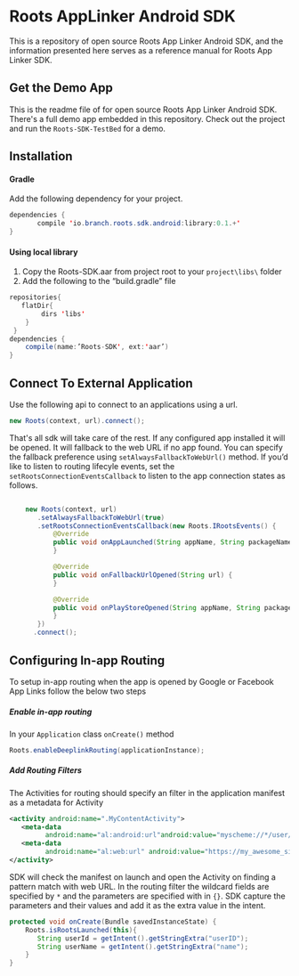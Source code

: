 # Roots AppLinker Android SDK

This is a repository of open source Roots App Linker Android SDK, and the information presented here serves as a reference manual for  Roots App Linker SDK.

## Get the Demo App

This is the readme file of for open source Roots App Linker Android SDK. There's a full demo app embedded in this repository. Check out the project and run the `Roots-SDK-TestBed` for a demo.

## Installation
#### Gradle
Add the following dependency for your project.
```Java
dependencies {
       compile 'io.branch.roots.sdk.android:library:0.1.+'
}
```
#### Using local library
1. Copy the Roots-SDK.aar from project root to your `project\libs\` folder
2. Add the following to the “build.gradle” file

```java
repositories{
   flatDir{
       	dirs 'libs'
    }
 }
dependencies {
	compile(name:’Roots-SDK', ext:'aar’)
}
```

## Connect To External Application
Use the following api to connect to an applications using a url.

```java
new Roots(context, url).connect();
```

That's all sdk will take care of the rest. If any configured app installed it will be opened. It will fallback to the web URL if no app found. You can specify the fallback preference using `setAlwaysFallbackToWebUrl()` method.
If you’d like to listen to routing lifecyle events, set the `setRootsConnectionEventsCallback` to listen to the app connection states as follows.

```java

    new Roots(context, url)
       .setAlwaysFallbackToWebUrl(true)
       .setRootsConnectionEventsCallback(new Roots.IRootsEvents() {
           @Override
           public void onAppLaunched(String appName, String packageName) {
           }

           @Override
           public void onFallbackUrlOpened(String url) {
           }

           @Override
           public void onPlayStoreOpened(String appName, String packageName) {
           }
       })
      .connect();
```

## Configuring In-app Routing
To setup in-app routing when the app is opened by Google or Facebook App Links follow the below two steps

##### Enable in-app routing
In your `Application` class `onCreate()` method

```java
Roots.enableDeeplinkRouting(applicationInstance);
```
##### Add Routing Filters
The Activities for routing should specify an filter in the application manifest as a metadata for Activity

```xml
<activity android:name=".MyContentActivity">
   <meta-data
         android:name="al:android:url"android:value="myscheme://*/user/{userID}/{name}"/>
   <meta-data
         android:name="al:web:url" android:value="https://my_awesome_site.com/*/{userID}"/>
</activity>
```

SDK will check the manifest on launch and open the Activity on finding a pattern match with web URL.
In the routing filter the wildcard fields are specified by `*` and the parameters are specified with in `{}`. SDK capture the parameters and their values and add it as the extra value in the intent.

```java
protected void onCreate(Bundle savedInstanceState) {
    Roots.isRootsLaunched(this){
       String userId = getIntent().getStringExtra("userID");
       String userName = getIntent().getStringExtra("name");
    }
}
```
